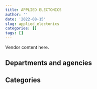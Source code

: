 ```yaml
---
title: APPLIED ELECTONICS
author: ''
date: '2022-08-15'
slug: applied_electonics
categories: []
tags: []
---
```


<script src="/rmarkdown-libs/htmlwidgets/htmlwidgets.js"></script>
<link href="/rmarkdown-libs/datatables-css/datatables-crosstalk.css" rel="stylesheet" />
<script src="/rmarkdown-libs/datatables-binding/datatables.js"></script>
<script src="/rmarkdown-libs/jquery/jquery-3.6.0.min.js"></script>
<link href="/rmarkdown-libs/dt-core-bootstrap/css/dataTables.bootstrap.min.css" rel="stylesheet" />
<link href="/rmarkdown-libs/dt-core-bootstrap/css/dataTables.bootstrap.extra.css" rel="stylesheet" />
<script src="/rmarkdown-libs/dt-core-bootstrap/js/jquery.dataTables.min.js"></script>
<script src="/rmarkdown-libs/dt-core-bootstrap/js/dataTables.bootstrap.min.js"></script>
<link href="/rmarkdown-libs/crosstalk/css/crosstalk.min.css" rel="stylesheet" />
<script src="/rmarkdown-libs/crosstalk/js/crosstalk.min.js"></script>
<script src="/rmarkdown-libs/htmlwidgets/htmlwidgets.js"></script>
<link href="/rmarkdown-libs/datatables-css/datatables-crosstalk.css" rel="stylesheet" />
<script src="/rmarkdown-libs/datatables-binding/datatables.js"></script>
<script src="/rmarkdown-libs/jquery/jquery-3.6.0.min.js"></script>
<link href="/rmarkdown-libs/dt-core-bootstrap/css/dataTables.bootstrap.min.css" rel="stylesheet" />
<link href="/rmarkdown-libs/dt-core-bootstrap/css/dataTables.bootstrap.extra.css" rel="stylesheet" />
<script src="/rmarkdown-libs/dt-core-bootstrap/js/jquery.dataTables.min.js"></script>
<script src="/rmarkdown-libs/dt-core-bootstrap/js/dataTables.bootstrap.min.js"></script>
<link href="/rmarkdown-libs/crosstalk/css/crosstalk.min.css" rel="stylesheet" />
<script src="/rmarkdown-libs/crosstalk/js/crosstalk.min.js"></script>

Vendor content here.

## Departments and agencies

<div id="htmlwidget-1" style="width:100%;height:auto;" class="datatables html-widget"></div>
<script type="application/json" data-for="htmlwidget-1">{"x":{"style":"bootstrap","filter":"none","vertical":false,"data":[["<a href=\"/departments/aafc-aac/\">Agriculture and Agri-Food Canada<\/a>","<a href=\"/departments/aandc-aadnc/\">Crown-Indigenous Relations and Northern Affairs Canada<\/a>","<a href=\"/departments/atssc-scdata/\">Administrative Tribunals Support Service of Canada<\/a>","<a href=\"/departments/cannor/\">Canadian Northern Economic Development Agency<\/a>","<a href=\"/departments/cbsa-asfc/\">Canada Border Services Agency<\/a>","<a href=\"/departments/cic/\">Immigration, Refugees and Citizenship Canada<\/a>","<a href=\"/departments/cra-arc/\">Canada Revenue Agency<\/a>","<a href=\"/departments/crtc/\">Canadian Radio-television and Telecommunications Commission<\/a>","<a href=\"/departments/csa-asc/\">Canadian Space Agency<\/a>","<a href=\"/departments/csc-scc/\">Correctional Service of Canada<\/a>","<a href=\"/departments/csps-efpc/\">Canada School of Public Service<\/a>","<a href=\"/departments/dfatd-maecd/\">Global Affairs Canada<\/a>","<a href=\"/departments/dfo-mpo/\">Fisheries and Oceans Canada<\/a>","<a href=\"/departments/dnd-mdn/\">National Defence<\/a>","<a href=\"/departments/elections/\">Elections Canada<\/a>","<a href=\"/departments/esdc-edsc/\">Employment and Social Development Canada<\/a>","<a href=\"/departments/hc-sc/\">Health Canada<\/a>","<a href=\"/departments/irb-cisr/\">Immigration and Refugee Board of Canada<\/a>","<a href=\"/departments/isc-sac/\">Indigenous Services Canada<\/a>","<a href=\"/departments/lac-bac/\">Library and Archives Canada<\/a>","<a href=\"/departments/mgerc-ceegm/\">Military Grievances External Review Committee<\/a>","<a href=\"/departments/nfb-onf/\">National Film Board<\/a>","<a href=\"/departments/nrc-cnrc/\">National Research Council Canada<\/a>","<a href=\"/departments/nrcan-rncan/\">Natural Resources Canada<\/a>","<a href=\"/departments/nserc-crsng/\">Natural Sciences and Engineering Research Council of Canada<\/a>","<a href=\"/departments/pc/\">Parks Canada<\/a>","<a href=\"/departments/pco-bcp/\">Privy Council Office<\/a>","<a href=\"/departments/psc-cfp/\">Public Service Commission of Canada<\/a>","<a href=\"/departments/pwgsc-tpsgc/\">Public Services and Procurement Canada<\/a>","<a href=\"/departments/rcmp-grc/\">Royal Canadian Mounted Police<\/a>","<a href=\"/departments/ssc-spc/\">Shared Services Canada<\/a>","<a href=\"/departments/statcan/\">Statistics Canada<\/a>","<a href=\"/departments/tsb-bst/\">Transportation Safety Board of Canada<\/a>","<a href=\"/departments/vac-acc/\">Veterans Affairs Canada<\/a>"],["$      4,541.14","$    362,620.93","$    160,318.97",null,"$     24,930.47","$     70,397.68","$     21,149.55","$     18,023.74","$    197,337.55",null,"$    175,739.52","$  1,252,921.24",null,"$    906,893.96",null,"$    351,614.23","$    107,418.95",null,null,"$     11,024.40",null,"$    777,045.63",null,null,"$     24,010.97",null,null,null,"$  6,366,522.31","$     35,091.06","$    186,332.92","$    238,126.57",null,"$     11,023.55"],["$     10,874.84","$     27,863.05",null,null,"$     12,749.41","$    217,390.01",null,null,"$    230,829.56",null,"$     69,696.49","$    309,838.88",null,"$  1,515,414.88",null,"$    217,851.47",null,null,"$     27,863.05","$     10,921.27",null,"$    375,504.93","$     27,416.41","$    324,434.58","$     10,401.65",null,"$    338,269.81","$    184,952.46","$ 16,207,449.43","$     32,216.97","$    683,638.36","$     14,876.60","$     79,608.30",null],[null,null,null,"$     10,783.00","$     31,086.04","$    139,022.32","$    160,467.49",null,"$    193,120.06","$    167,291.20","$     74,893.30","$     11,923.76","$     65,814.36","$  1,394,212.30","$     50,725.82","$    326,350.68",null,null,"$    382,460.86","$     10,916.02","$        982.27","$    817,052.82",null,null,null,"$      1,622.38","$    573,436.24","$     95,331.10","$  9,319,468.12","$    320,062.58","$    802,353.17","$    124,642.10",null,"$     17,468.59"],[null,null,null,null,null,"$     18,046.19","$          0.00","$     32,011.88","$     19,511.86",null,"$     34,171.20","$    690,594.76",null,"$    733,761.20",null,"$    917,246.09",null,"$    284,727.88","$     13,859.56","$     13,431.10","$     44,815.99","$  1,700,121.78",null,null,null,"$     37,010.45","$    270,828.02",null,"$  5,098,323.10","$    614,236.24","$     95,322.61","$    107,714.40",null,null]],"container":"<table class=\"table table-striped table-hover row-border order-column display\">\n  <thead>\n    <tr>\n      <th>Department<\/th>\n      <th>2017-2018<\/th>\n      <th>2018-2019<\/th>\n      <th>2019-2020<\/th>\n      <th>2020-2021<\/th>\n    <\/tr>\n  <\/thead>\n<\/table>","options":{"order":[[4,"desc"]],"pageLength":10,"autoWidth":true,"columnDefs":[],"orderClasses":false}},"evals":[],"jsHooks":[]}</script>

## Categories

<div id="htmlwidget-2" style="width:100%;height:auto;" class="datatables html-widget"></div>
<script type="application/json" data-for="htmlwidget-2">{"x":{"style":"bootstrap","filter":"none","vertical":false,"data":[["<a href=\"/categories/1_facilities_and_construction/\">Facilities and construction<\/a>","<a href=\"/categories/10_office_management/\">Office management<\/a>","<a href=\"/categories/11_defence/\">Defence<\/a>","<a href=\"/categories/2_professional_services/\">Professional services<\/a>","<a href=\"/categories/3_information_technology/\">Information technology<\/a>","<a href=\"/categories/6_industrial_products_and_services/\">Industrial products and services<\/a>","<a href=\"/categories/9_human_capital/\">Human capital<\/a>"],[null,"$    153,685.93","$    790,264.31","$  6,396,506.68","$  3,855,201.73","$    107,426.70",null],["$     22,529.31","$    324,766.63","$  1,515,414.88","$ 15,795,882.97","$  3,195,048.36","$     76,420.26",null],["$    339,390.15","$    271,313.63","$  1,378,924.99","$  8,342,402.97","$  4,564,483.92","$    159,327.24","$     35,643.68"],["$    640,642.60","$     79,296.92","$    733,761.20","$  4,383,383.98","$  4,684,064.21","$     62,699.82","$    141,885.60"]],"container":"<table class=\"table table-striped table-hover row-border order-column display\">\n  <thead>\n    <tr>\n      <th>Category<\/th>\n      <th>2017-2018<\/th>\n      <th>2018-2019<\/th>\n      <th>2019-2020<\/th>\n      <th>2020-2021<\/th>\n    <\/tr>\n  <\/thead>\n<\/table>","options":{"order":[[4,"desc"]],"pageLength":20,"autoWidth":true,"columnDefs":[],"orderClasses":false,"lengthMenu":[10,20,25,50,100]}},"evals":[],"jsHooks":[]}</script>
